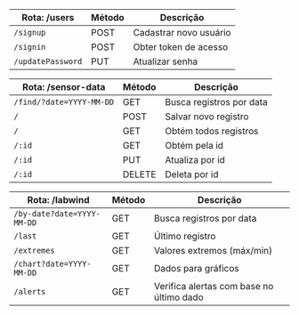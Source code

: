 |Rota:  /users                          | Método | Descrição                                |
| --------------------------------- | ------ | ---------------------------------------- |
| `/signup` | POST    | Cadastrar novo usuário                 |
| `/signin`                    | POST   | Obter token de acesso                          |
| `/updatePassword`                | PUT    | Atualizar senha            |






| Rota: /sensor-data                          | Método | Descrição                                |
| --------------------------------- | ------ | ---------------------------------------- |
| `/find/?date=YYYY-MM-DD` | GET    | Busca registros por data                 |
| `/`                    | POST    | Salvar novo registro                          |
| `/`                | GET    |  Obtém todos registros             |
| `/:id`   | GET    | Obtém pela id                  |
| `/:id`                  | PUT   | Atualiza por id |
| `/:id`                  | DELETE  | Deleta por id |






| Rota: /labwind                          | Método | Descrição                                |
| --------------------------------- | ------ | ---------------------------------------- |
| `/by-date?date=YYYY-MM-DD` | GET    | Busca registros por data                 |
| `/last`                    | GET    | Último registro                          |
| `/extremes`                | GET    | Valores extremos (máx/min)               |
| `/chart?date=YYYY-MM-DD`   | GET    | Dados para gráficos                      |
| `/alerts`                  | GET    | Verifica alertas com base no último dado |
